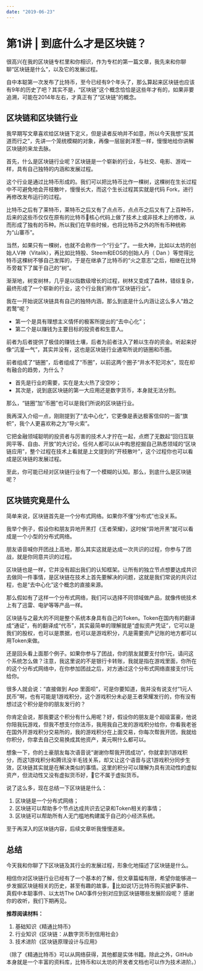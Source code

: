 ```yaml
---
date: "2019-06-23"
---  
```

      
# 第1讲 | 到底什么才是区块链？
很高兴在我的区块链专栏里和你相识，作为专栏的第一篇文章，我先来和你聊聊“区块链是什么”，以及它的发展过程。

自中本聪第一次发布了比特币，至今已经有9个年头了，那么算起来区块链也应该有9年的历史了吧？其实不是，“区块链”这个概念恰恰是这些年才有的，如果非要追溯，可能在2014年左右，才真正有了“区块链”的概念。

## 区块链和区块链行业

我早期写文章喜欢给区块链下定义，但是读者反响并不如意，所以今天我想“反其道而行之”，先讲一个笼统模糊的对象，再像一层层剥洋葱一样，慢慢地给你讲解区块链的来龙去脉。

首先，什么是区块链行业呢？区块链是一个崭新的行业，与社交、电影、游戏一样，具有自己独特的内涵和发展过程。

这个行业是通过比特币形成的。我们可以把比特币比作一棵树，这棵树在生长过程中不可避免地会开枝散叶，慢慢长大，而这个生长过程其实就是代码 Fork，进行再修改发布运行的过程。

比特币之后有了莱特币，莱特币之后又有了点点币，点点币之后又有了上百种币，后来的这些币仅仅在原有的比特币核心代码上做了技术上或非技术上的修改，从而形成了独有的币种。所以我们在早些时候，也将比特币之外的所有币种统称为“山寨币”。

当然，如果只有一棵树，也就不会称作一个“行业”了。一些大神，比如以太坊的创始人V神（Vitalik），再比如比特股、Steem和EOS的创始人丹（ Dan ）等觉得比特币这棵树不够自己发挥的，于是在继承了比特币的“火之意志”之后，相继在比特币旁栽下了属于自己的“树”。

渐渐地，树变树林，几乎是以指数级增长的过程，树林又变成了森林，错综复杂，最终形成了一个崭新的行业，这个行业我们称作“区块链行业”。

我在一开始说区块链具有自己的独特内涵，那么到底是什么内涵让这么多人“趋之若鹜”呢？

* 第一个是具有理想主义情怀的极客所提出的“去中心化”；
* 第二个是以赚钱为主要目标的投资者和生意人。

前者为后者提供了极佳的赚钱土壤，后者为前者注入了赖以生存的资金。听起来好像“沆瀣一气”，其实并没有，这也是区块链行业通常所说的链圈和币圈。

前者组成了“链圈”，后者组成了“币圈”，以前这两个圈子“井水不犯河水”，现在却有融合的趋势，为什么？

* 首先是行业的需要，实在是太火热了没空吵；
* 其次是，说到底区块链的第一大应用还是数字货币，本身就无法分割。

那么，“链圈”加“币圈”也可以是我们所说的区块链行业。

我再深入介绍一点，刚刚提到了“去中心化”，它更像是表达极客信仰的一面“旗帜”，我个人更喜欢称之为“导火索”。

它把金融领域聪明的投资者与厉害的技术人才拧在一起，点燃了无数起“回归互联网平等、自由、开放”的大讨论，任何人都可以从中构思挖掘自己熟悉领域的“区块链应用”，整个过程在技术上看就是上文提到的“开枝散叶”，这个过程你也可以看成是区块链的发展过程。

至此，你可能已经对区块链行业有了一个模糊的认知。那么，到底什么是区块链呢？

## 区块链究竟是什么

简单来说，区块链首先是一个分布式网络。如果你不懂“分布式”也没关系。

我举个例子，假设你和朋友异地开黑打《王者荣耀》，这时候“异地开黑”就可以看成是一个小型的分布式网络。

朋友语音喊你开团战上高地，那么其实这就是达成一次共识的过程，你参与了团战，就是你同意共识的过程。

区块链也是一样，它并没有超出我们的认知框架。让所有的独立节点想要达成共识去做同一件事情，是区块链在技术上首先要解决的问题，这就是我们常说的共识过程，也是“去中心化”这个概念的直接来源。

那么假如有了这样一个分布式网络，我们可以选择不同领域做产品，就像传统技术上有了迅雷、电驴等等产品一样。

区块链与之最大的不同是整个系统本身具有自己的Token。Token在国内有的翻译成“通证”，有的翻译成“代币”，其实最简单的理解就是“虚拟资产凭证”，它可以是我们的股权，也可以是票据，也可以是游戏积分，凡是需要资产记账的地方都可以用Token来做。

还是回头看上面那个例子。如果你参与了团战，你的朋友就要支付你1元，请问这个系统怎么做？注意，我这里说的不是银行卡转账，我就是指在游戏里面，你所在的这个分布式网络中，在你参加团战之后，对方通过这个分布式网络直接支付1元给你。

很多人就会说：“直接做到 App 里面呗”，可是你要知道，我并没有说支付“1元人民币”啊，也有可能是1游戏积分，这个游戏积分未必是王者荣耀发行的，你有没有想过这个积分是你的朋友发行的？

你肯定会说，那我要这个积分有什么用呢？好，假设你的朋友是个超级富豪，他说你陪我玩游戏，但我不想支付你法币，我用我自己发的游戏积分给你，你看我老爸在国外开游戏积分交易所的，我的游戏积分在上面交易，你每次帮我开团，我就给你积分，你拿去自己交易换成其他资产，美元啊什么都可以。

想象一下，你的土豪朋友每次语音说“谢谢你帮我开团成功”，你就拿到1游戏积分，而这1游戏积分和腾讯没半毛钱关系，却又让这个语音与这1游戏积分同步生效，区块链其实就是在解决类似的事情。这里的积分可以理解为具有流动性的虚拟资产，但流动性又没有虚拟货币好，它不属于虚拟货币。

说了这么多，现在总结一下区块链是什么：

1.  区块链是一个分布式网络；
2.  区块链可以帮助多个节点达成共识去记录和Token相关的事情；
3.  区块链可以帮助所有人无门槛地构建属于自己的小经济系统。

至于再深入的区块链内容，后续文章听我慢慢道来。

## 总结

今天我和你聊了下区块链及其行业的发展过程，形象化地描述了区块链是什么。

相信你对区块链行业已经有了一个基本的了解，但文章篇幅有限，希望你能够进一步发掘区块链相关的历史，甚至有趣的故事，比如说1万比特币购买披萨事件、真假中本聪事件、以太坊The DAO事件分别对应到区块链哪些发展阶段呢？ 感谢你的收听，我们下期再见。

  

**推荐阅读材料：**

1.  基础知识《精通比特币》
2.  行业知识《区块链：从数字货币到信用社会》
3.  技术进阶《区块链原理设计与应用》

（除了《精通比特币》可以从网络获得，其他都是实体书籍。除此之外，GitHub本身就是一个丰富的资料库，比特币和以太坊的开发者文档也可以作为技术进阶。）

<!-- [[[read_end]]] -->